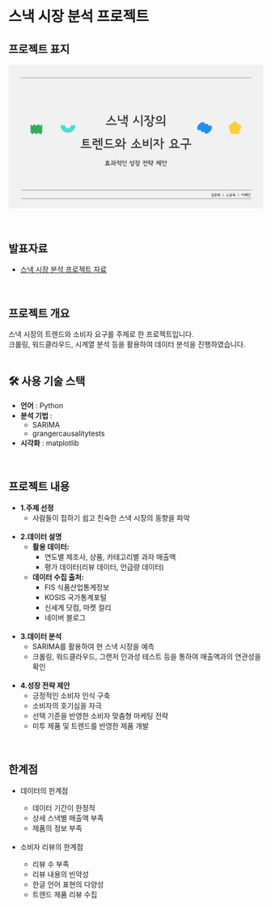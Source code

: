 # 스낵 시장 분석 프로젝트

<div>
  <h2> <strong>프로젝트 표지</strong> </h2>
</div>

![세미 프로젝트 표지](세미_표지.png)

<br>

<div>
  <h2><strong>발표자료</strong></h2>
</div>

<ul>
  <li><a href="세미프로젝트.pdf">스낵 시장 분석 프로젝트 자료</a></li>
</ul>


<br>

<div>
  <h2><strong>프로젝트 개요</strong></h2>
  스낵 시장의 트렌드와 소비자 요구를 주제로 한 프로젝트입니다.<br>
  크롤링, 워드클라우드, 시계열 분석 등을 활용하여 데이터 분석을 진행하였습니다.<br>
</div>

<br>

<div>
  <h2><strong>🛠 사용 기술 스택</strong></h2>
  <ul>
    <li><strong>언어</strong> : Python </li>
    <li><strong>분석 기법 </strong>: 
      <ul>  
        <li>SARIMA</li>
        <li>grangercausalitytests</li>
      </ul>
  </li>
    <li><strong>시각화</strong> : matplotlib
  </ul>
</div>

<br>

<div>
  <h2><strong>프로젝트 내용</strong></h2>
  <ul>
    <li><strong>1.주제 선정</strong>
      <ul>
        <li>사람들이 접하기 쉽고 친숙한 스낵 시장의 동향을 파악</li>
      </ul>
    </li>
    <br>
    <li><strong>2.데이터 설명</strong>
      <ul>
        <li><strong>활용 데이터:</strong>
          <ul>
            <li>연도별 제조사, 상품, 카테고리별 과자 매출액</li>
            <li>평가 데이터(리뷰 데이터, 언급량 데이터)</li>
          </ul>
        </li>
        <li><strong>데이터 수집 출처:</strong>
          <ul>
            <li>FIS 식품산업통계정보</li>
            <li>KOSIS 국가통계포털</li>
            <li>신세계 닷컴, 마켓 컬리</li>
            <li>네이버 블로그</li>
          </ul>
        </li>
      </ul>
    </li>
    <br>
    <li><strong>3.데이터 분석</strong>
      <ul>
          <li>SARIMA를 활용하여 현 스낵 시장을 예측</li>
          <li>크롤링, 워드클라우드, 그랜저 인과성 테스트 등을 통하여 매출액과의 연관성을 확인</li>
      </ul>
    </li>
    <br>
    <li><strong>4.성장 전략 제안</strong>
      <ul>
        <li>긍정적인 소비자 인식 구축</li>
        <li>소비자의 호기심을 자극</li>
        <li>선택 기준을 반영한 소비자 맞춤형 마케팅 전략</li>
        <li>미투 제품 및 트렌드를 반영한 제품 개발</li>
      </ul>
    </li>
  </ul>
</div>

<br>

<div>
  <h2><strong>한계점</strong></h2>
  <ul>
    <li>데이터의 한계점</li>
      <ul>
        <li>데이터 기간이 한정적</li>
        <li>상세 스낵별 매출액 부족</li>
        <li>제품의 정보 부족</li>
      </ul>
    <br>
    <li>소비자 리뷰의 한계점</li>
      <ul>
        <li>리뷰 수 부족</li>
        <li>리뷰 내용의 빈약성</li>
        <li>한글 언어 표현의 다양성</li>
        <li>트렌드 제품 리뷰 수집</li>
      </ul>
  </ul>
</div>

